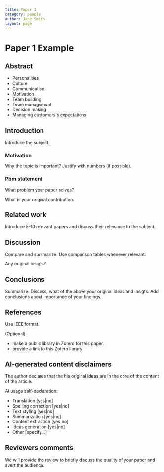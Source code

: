 ```yaml
---
title: Paper 1
category: people
author: Jane Smith
layout: page
---
```

# Paper 1 Example

## Abstract 
* Personalities
* Culture
* Communication
* Motivation
* Team building
* Team management
* Decision making
* Managing customers's expectations

## Introduction

Introduce the subject.

### Motivation

Why the topic is important? Justify with numbers (if possible).

### Pbm statement

What problem your paper solves?

What is your original contribution.

## Related work

Introduce 5-10 relevant papers and discuss their relevance to the subject.

## Discussion

Compare and summarize. Use comparison tables whenever relevant.

Any original insigts? 

## Conclusions

Summarize.
Discuss, what of the above your original ideas and insigts.
Add conclusions about importance of your findings.

## References

Use IEEE format.

(Optional)
* make a public library in Zotero for this paper.
* provide a link to this Zotero library

## AI-generated content disclaimers
The author declares that the his original ideas are in the core of the content of the article.

AI usage self-declaration:
* Translation \[yes\|no\]
* Spelling correction \[yes\|no\]
* Text styling \[yes\|no\]
* Summarization \[yes\|no\]
* Content extraction \[yes\|no\]
* Ideas generation \[yes\|no\]
* Other \[specify...\]

## Reviewers comments

We will provide the review to briefly discuss the quality of your paper and avert the audience.